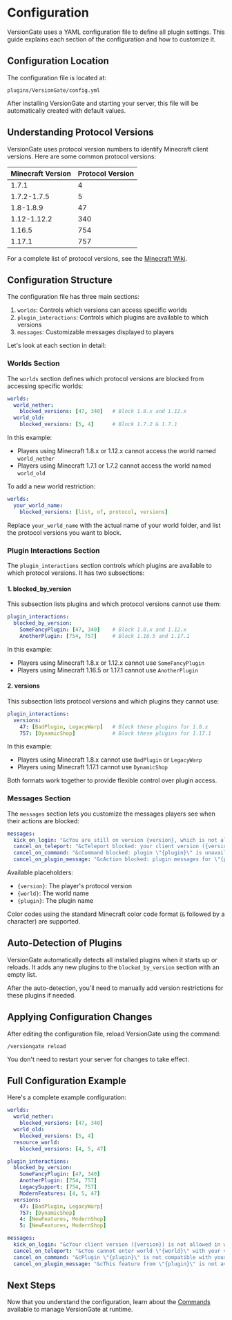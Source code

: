 # Configuration

VersionGate uses a YAML configuration file to define all plugin settings. This guide explains each section of the configuration and how to customize it.

## Configuration Location

The configuration file is located at:

```
plugins/VersionGate/config.yml
```

After installing VersionGate and starting your server, this file will be automatically created with default values.

## Understanding Protocol Versions

VersionGate uses protocol version numbers to identify Minecraft client versions. Here are some common protocol versions:

| Minecraft Version | Protocol Version |
|-------------------|------------------|
| 1.7.1             | 4                |
| 1.7.2-1.7.5       | 5                |
| 1.8-1.8.9         | 47               |
| 1.12-1.12.2       | 340              |
| 1.16.5            | 754              |
| 1.17.1            | 757              |

For a complete list of protocol versions, see the [Minecraft Wiki](https://wiki.vg/Protocol_version_numbers).

## Configuration Structure

The configuration file has three main sections:

1. `worlds`: Controls which versions can access specific worlds
2. `plugin_interactions`: Controls which plugins are available to which versions
3. `messages`: Customizable messages displayed to players

Let's look at each section in detail:

### Worlds Section

The `worlds` section defines which protocol versions are blocked from accessing specific worlds:

```yaml
worlds:
  world_nether:
    blocked_versions: [47, 340]   # Block 1.8.x and 1.12.x
  world_old:
    blocked_versions: [5, 4]      # Block 1.7.2 & 1.7.1
```

In this example:
- Players using Minecraft 1.8.x or 1.12.x cannot access the world named `world_nether`
- Players using Minecraft 1.7.1 or 1.7.2 cannot access the world named `world_old`

To add a new world restriction:

```yaml
worlds:
  your_world_name:
    blocked_versions: [list, of, protocol, versions]
```

Replace `your_world_name` with the actual name of your world folder, and list the protocol versions you want to block.

### Plugin Interactions Section

The `plugin_interactions` section controls which plugins are available to which protocol versions. It has two subsections:

#### 1. blocked_by_version

This subsection lists plugins and which protocol versions cannot use them:

```yaml
plugin_interactions:
  blocked_by_version:
    SomeFancyPlugin: [47, 340]    # Block 1.8.x and 1.12.x
    AnotherPlugin: [754, 757]     # Block 1.16.5 and 1.17.1
```

In this example:
- Players using Minecraft 1.8.x or 1.12.x cannot use `SomeFancyPlugin`
- Players using Minecraft 1.16.5 or 1.17.1 cannot use `AnotherPlugin`

#### 2. versions

This subsection lists protocol versions and which plugins they cannot use:

```yaml
plugin_interactions:
  versions:
    47: [BadPlugin, LegacyWarp]   # Block these plugins for 1.8.x
    757: [DynamicShop]            # Block these plugins for 1.17.1
```

In this example:
- Players using Minecraft 1.8.x cannot use `BadPlugin` or `LegacyWarp`
- Players using Minecraft 1.17.1 cannot use `DynamicShop`

Both formats work together to provide flexible control over plugin access.

### Messages Section

The `messages` section lets you customize the messages players see when their actions are blocked:

```yaml
messages:
  kick_on_login: "&cYou are still on version {version}, which is not allowed in world \"{world}\"."
  cancel_on_teleport: "&cTeleport blocked: your client version ({version}) cannot enter world \"{world}\"."
  cancel_on_command: "&cCommand blocked: plugin \"{plugin}\" is unavailable for your version ({version})."
  cancel_on_plugin_message: "&cAction blocked: plugin messages for \"{plugin}\" are disabled on your version ({version})."
```

Available placeholders:
- `{version}`: The player's protocol version
- `{world}`: The world name
- `{plugin}`: The plugin name

Color codes using the standard Minecraft color code format (`&` followed by a character) are supported.

## Auto-Detection of Plugins

VersionGate automatically detects all installed plugins when it starts up or reloads. It adds any new plugins to the `blocked_by_version` section with an empty list.

After the auto-detection, you'll need to manually add version restrictions for these plugins if needed.

## Applying Configuration Changes

After editing the configuration file, reload VersionGate using the command:

```
/versiongate reload
```

You don't need to restart your server for changes to take effect.

## Full Configuration Example

Here's a complete example configuration:

```yaml
worlds:
  world_nether:
    blocked_versions: [47, 340]
  world_old:
    blocked_versions: [5, 4]
  resource_world:
    blocked_versions: [4, 5, 47]

plugin_interactions:
  blocked_by_version:
    SomeFancyPlugin: [47, 340]
    AnotherPlugin: [754, 757]
    LegacySupport: [754, 757]
    ModernFeatures: [4, 5, 47]
  versions:
    47: [BadPlugin, LegacyWarp]
    757: [DynamicShop]
    4: [NewFeatures, ModernShop]
    5: [NewFeatures, ModernShop]

messages:
  kick_on_login: "&cYour client version ({version}) is not allowed in world \"{world}\". Please update your client."
  cancel_on_teleport: "&cYou cannot enter world \"{world}\" with your version ({version})."
  cancel_on_command: "&cPlugin \"{plugin}\" is not compatible with your version ({version})."
  cancel_on_plugin_message: "&cThis feature from \"{plugin}\" is not available on your version ({version})."
```

## Next Steps

Now that you understand the configuration, learn about the [Commands](/guide/commands) available to manage VersionGate at runtime. 